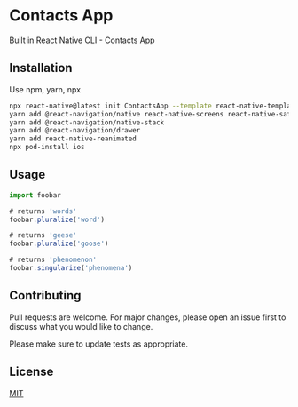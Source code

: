 # Contacts App

Built in React Native CLI - Contacts App

## Installation

Use npm, yarn, npx

```bash
npx react-native@latest init ContactsApp --template react-native-template-typescript
yarn add @react-navigation/native react-native-screens react-native-safe-area-context
yarn add @react-navigation/native-stack
yarn add @react-navigation/drawer
yarn add react-native-reanimated
npx pod-install ios
```

## Usage

```typescript
import foobar

# returns 'words'
foobar.pluralize('word')

# returns 'geese'
foobar.pluralize('goose')

# returns 'phenomenon'
foobar.singularize('phenomena')
```

## Contributing

Pull requests are welcome. For major changes, please open an issue first to discuss what you would like to change.

Please make sure to update tests as appropriate.

## License

[MIT](https://choosealicense.com/licenses/mit/)
